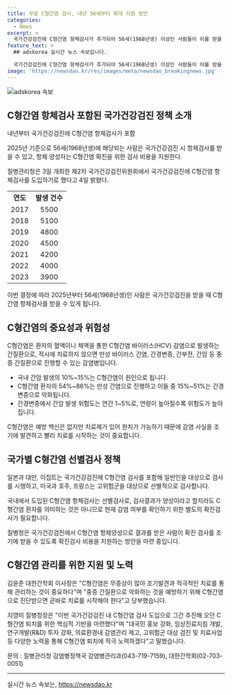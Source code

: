 ```yaml
---
title: 무료 C형간염 검사, 내년 56세부터 확대 지원 방안
categories:
  - News
excerpt: >
  국가건강검진에 C형간염 항체검사가 추가되어 56세(1968년생) 이상인 사람들이 이를 받을 수 있게 되었다. C형간염은 간질환으로 심각한 질병을 유발할 수 있으므로 조기 발견과 치료가 중요하다. 국가건강검진에서 양성 판정을 받은 사람은 추가 검사를 받을 수 있고, 해당 비용도 지원된다. 이를 통해 C형간염 관리를 강화하고 치료에 적극 나설 예정이다. C형간염은 예방 백신은 없지만 적절한 치료로 완치 가능하므로 조기 발견이 필수적이다.
feature_text: >
  ## adskorea 실시간 뉴스 속보입니다.

  국가건강검진에 C형간염 항체검사가 추가되어 56세(1968년생) 이상인 사람들이 이를 받을 수 있게 되었다. C형간염은 간질환으로 심각한 질병을 유발할 수 있으므로 조기 발견과 치료가 중요하다. 국가건강검진에서 양성 판정을 받은 사람은 추가 검사를 받을 수 있고, 해당 비용도 지원된다. 이를 통해 C형간염 관리를 강화하고 치료에 적극 나설 예정이다. C형간염은 예방 백신은 없지만 적절한 치료로 완치 가능하므로 조기 발견이 필수적이다.
image: 'https://newsdao.kr/res/images/meta/newsdao_breakingnews.jpg'
---
```


<p><img src="https://newsdao.kr/res/images/meta/newsdao_breakingnews.jpg" alt="adskorea 속보" /></p>

<h2 data-ke-size="size26">C형간염 항체검사 포함된 국가건강검진 정책 소개</h2>

<p data-ke-size="size16">내년부터 국가건강검진에 C형간염 항체검사가 포함</p>

<p data-ke-size="size16">2025년 기준으로 56세(1968년생)에 해당되는 사람은 국가건강검진 시 항체검사를 받을 수 있고, 항체 양성자는 C형간염 확진을 위한 검사 비용을 지원한다.</p>

<p data-ke-size="size16">질병관리청은 3일 개최한 제2차 국가건강검진위원회에서 국가건강검진에 C형간염 항체검사를 도입하기로 했다고 4일 밝혔다.</p>

<table>
  <tr>
    <td style="text-align: center; height: 17px;"><b>연도</b></td>
    <td style="text-align: center; height: 17px;"><b>발생 건수</b></td>
  </tr>
  <tr>
    <td style="text-align: center; height: 17px;">2017</td>
    <td style="text-align: center; height: 17px;">5500</td>
  </tr>
  <tr>
    <td style="text-align: center; height: 17px;">2018</td>
    <td style="text-align: center; height: 17px;">5100</td>
  </tr>
  <tr>
    <td style="text-align: center; height: 17px;">2019</td>
    <td style="text-align: center; height: 17px;">4800</td>
  </tr>
  <tr>
    <td style="text-align: center; height: 17px;">2020</td>
    <td style="text-align: center; height: 17px;">4500</td>
  </tr>
  <tr>
    <td style="text-align: center; height: 17px;">2021</td>
    <td style="text-align: center; height: 17px;">4200</td>
  </tr>
  <tr>
    <td style="text-align: center; height: 17px;">2022</td>
    <td style="text-align: center; height: 17px;">4000</td>
  </tr>
  <tr>
    <td style="text-align: center; height: 17px;">2023</td>
    <td style="text-align: center; height: 17px;">3900</td>
  </tr>
</table>

<p data-ke-size="size16">이번 결정에 따라 2025년부터 56세(1968년생)인 사람은 국가건강검진을 받을 때 C형간염 항체검사를 받을 수 있게 됩니다.</p>

<h2 data-ke-size="size26">C형간염의 중요성과 위험성</h2>

<p data-ke-size="size16">C형간염은 환자의 혈액이나 체액을 통한 C형간염 바이러스(HCV) 감염으로 발생하는 간질환으로, 적시에 치료하지 않으면 만성 바이러스 간염, 간경변증, 간부전, 간암 등 중증 간질환으로 진행할 수 있는 감염병입니다.</p>

<ul>
  <li>국내 간암 발생의 10%~15%는 C형간염이 원인으로 됩니다.</li>
  <li>C형간염 환자의 54%~86%는 만성 간염으로 진행하고 이들 중 15%~51%는 간경변증으로 악화됩니다.</li>
  <li>간경변증에서 간암 발생 위험도는 연간 1~5%로, 연령이 높아질수록 위험도가 높아집니다.</li>
</ul>

<p data-ke-size="size16">C형간염은 예방 백신은 없지만 치료제가 있어 완치가 가능하기 때문에 감염 사실을 조기에 발견하고 빨리 치료를 시작하는 것이 중요합니다.</p>

<h2 data-ke-size="size26">국가별 C형간염 선별검사 정책</h2>

<p data-ke-size="size16">일본과 대만, 이집트는 국가건강검진에 C형간염 검사를 포함해 일반인을 대상으로 검사를 시행하고, 미국과 호주, 프랑스는 고위험군을 대상으로 선별적으로 검사합니다.</p>

<p data-ke-size="size16">국내에서 도입된 C형간염 항체검사는 선별검사로, 검사결과가 양성이라고 할지라도 C형간염 환자를 의미하는 것은 아니므로 현재 감염 여부를 확인하기 위한 별도의 확진검사가 필요합니다.</p>

<p data-ke-size="size16">질병청은 국가건강검진에서 C형간염 항체양성으로 결과를 받은 사람이 확진 검사를 조기에 받을 수 있도록 확진검사 비용을 지원하는 방안을 마련 중입니다.</p>

<h2 data-ke-size="size26">C형간염 관리를 위한 지원 및 노력</h2>

<p data-ke-size="size16">김윤준 대한간학회 이사장은 "C형간염은 무증상이 많아 조기발견과 적극적인 치료를 통해 관리하는 것이 중요하다"며 "중증 간질환으로 악화하는 것을 예방하기 위해 C형간염으로 진단받으면 곧바로 치료를 시작해야 한다"고 당부했습니다.</p>

<p data-ke-size="size16">지영미 질병청장은 "이번 국가건강검진 내 C형간염 검사 도입으로 그간 추진해 오던 C형간염 퇴치를 위한 핵심적 기반을 마련했다"며 "대국민 홍보 강화, 임상진료지침 개발, 연구개발(R&D) 투자 강화, 의료환경내 감염관리 제고, 고위험군 대상 검진 및 치료사업 등 다양한 노력을 통해 C형간염 퇴치에 적극 노력하겠다"고 말했습니다.</p>

<p data-ke-size="size16">문의 : 질병관리청 감염병정책국 감염병관리과(043-719-7159), 대한간학회(02-703-0051)</p>

<hr>
실시간 뉴스 속보는, <a href="https://newsdao.kr" rel="dofollow">https://newsdao.kr</a>


